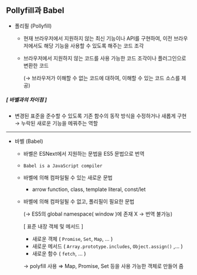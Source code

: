 ## Pollyfill과 Babel
- 폴리필 (Pollyfill)
  - 현재 브라우저에서 지원하지 않는 최신 기능이나 API를 구현하여, 이전 브라우저에서도 해당 기능을 사용할 수 있도록 해주는 코드 조각
  - 브라우저에서 지원하지 않는 코드를 사용 가능한 코드 조각이나 플러그인으로 변환한 코드
      
      (→ 브라우저가 이해할 수 없는 코드에 대하여, 이해할 수 있는 코드 소스를 제공)
        
##### [ 바벨과의 차이점 ]
- 변경된 표준을 준수할 수 있도록 기존 함수의 동작 방식을 수정하거나 새롭게 구현 → 누락된 새로운 기능을 메꿔주는 역할

---

- 바벨 (Babel)
   - 바벨은 ESNext에서 지원하는 문법을 ES5 문법으로 번역
    - `Babel is a JavaScript compiler`
    - 바벨에 의해 컴파일될 수 있는 새로운 문법
        - arrow function, class, template literal, const/let
    - 바벨에 의해 컴파일될 수 없고, 폴리필이 필요한 문법
        
        (→ ES5의 global namespace( window )에 존재 X → 번역 불가능)
        
        [ 표준 내장 객체 및 메서드 ]
        
        - 새로운 객체 ( `Promise`, `Set`, `Map`, ... )
        - 새로운 메서드 ( `Array.prototype.includes`, `Object.assign()` ,... )
        - 새로운 함수 ( `fetch`, ... )
        
        → polyfill 사용 ⇒ Map, Promise, Set 등을 사용 가능한 객체로 만들어 줌
